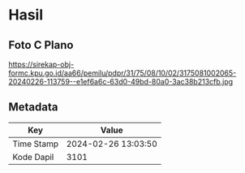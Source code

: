 # Hasil

## Foto C Plano

https://sirekap-obj-formc.kpu.go.id/aa66/pemilu/pdpr/31/75/08/10/02/3175081002065-20240226-113759--e1ef6a6c-63d0-49bd-80a0-3ac38b213cfb.jpg


## Metadata

| Key        | Value               |
| ---------- | ------------------- |
| Time Stamp | 2024-02-26 13:03:50 |
| Kode Dapil | 3101                |




